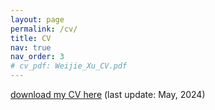 ```yaml
---
layout: page
permalink: /cv/
title: CV
nav: true
nav_order: 3
# cv_pdf: Weijie_Xu_CV.pdf
---
```


[download my CV here](https://weijiexu-charlie.github.io/assets/pdf/Weijie_Xu_CV.pdf) (last update: May, 2024)

